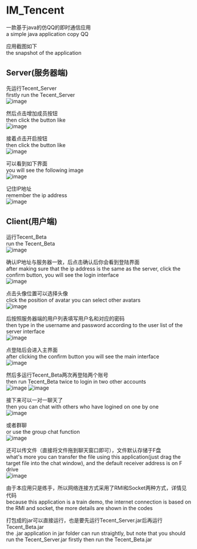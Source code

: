 # IM_Tencent
一款基于java的仿QQ的即时通信应用  
a simple java application copy QQ  

应用截图如下  
the snapshot of the application  

## Server(服务器端)
先运行Tecent_Server  
firstly run the Tecent_Server  
![image](https://github.com/chenhuaizhen/IM_Tencent/raw/master/image/1.jpg)

然后点击增加成员按钮    
then click the button like  
![image](https://github.com/chenhuaizhen/IM_Tencent/raw/master/image/4.jpg)

接着点击开启按钮  
then click the button like  
![image](https://github.com/chenhuaizhen/IM_Tencent/raw/master/image/5.jpg)

可以看到如下界面  
you will see the following image  
![image](https://github.com/chenhuaizhen/IM_Tencent/raw/master/image/2.jpg)

记住IP地址  
remember the ip address  
![image](https://github.com/chenhuaizhen/IM_Tencent/raw/master/image/3.jpg)

## Client(用户端)
运行Tecent_Beta  
run the Tecent_Beta  
![image](https://github.com/chenhuaizhen/IM_Tencent/raw/master/image/6.jpg)

确认IP地址与服务器一致，后点击确认后你会看到登陆界面  
after making sure that the ip address is the same as the server, click the confirm button, you will see the login interface  
![image](https://github.com/chenhuaizhen/IM_Tencent/raw/master/image/7.jpg)

点击头像位置可以选择头像  
click the position of avatar you can select other avatars  
![image](https://github.com/chenhuaizhen/IM_Tencent/raw/master/image/8.jpg)

后按照服务器端的用户列表填写用户名和对应的密码  
then type in the username and password according to the user list of the server interface  
![image](https://github.com/chenhuaizhen/IM_Tencent/raw/master/image/9.jpg)

点登陆后会进入主界面  
after clicking the confirm button you will see the main interface  
![image](https://github.com/chenhuaizhen/IM_Tencent/raw/master/image/10.jpg)

然后多运行Tecent_Beta两次再登陆两个账号  
then run Tecent_Beta twice to login in two other accounts  
![image](https://github.com/chenhuaizhen/IM_Tencent/raw/master/image/11.jpg)
![image](https://github.com/chenhuaizhen/IM_Tencent/raw/master/image/12.jpg)

接下来可以一对一聊天了  
then you can chat with others who have logined on one by one  
![image](https://github.com/chenhuaizhen/IM_Tencent/raw/master/image/13.jpg)

或者群聊  
or use the group chat function  
![image](https://github.com/chenhuaizhen/IM_Tencent/raw/master/image/14.jpg)

还可以传文件（直接将文件拖到聊天窗口即可），文件默认存储于F盘  
what's more you can transfer the file using this application(just drag the target file into the chat window), and the default receiver address is on F drive  
![image](https://github.com/chenhuaizhen/IM_Tencent/raw/master/image/15.jpg)

由于本应用只是练手，所以网络连接方式采用了RMI和Socket两种方式，详情见代码  
because this application is a train demo, the internet connection is based on the RMI and socket, the more details are shown in the codes  

打包成的jar可以直接运行，也是要先运行Tecent_Server.jar后再运行Tecent_Beta.jar  
the .jar application in jar folder can run straightly, but note that you should run the Tecent_Server.jar firstly then run the Tecent_Beta.jar